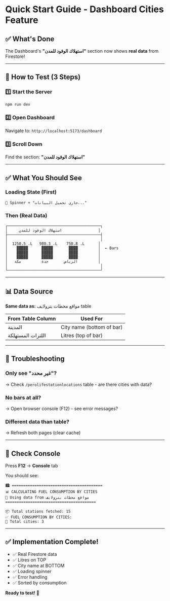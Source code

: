 # Quick Start Guide - Dashboard Cities Feature

## ✅ What's Done

The Dashboard's **"استهلاك الوقود للمدن"** section now shows **real data** from Firestore!

---

## 🚀 How to Test (3 Steps)

### 1️⃣ Start the Server
```bash
npm run dev
```

### 2️⃣ Open Dashboard
Navigate to: `http://localhost:5173/dashboard`

### 3️⃣ Scroll Down
Find the section: **"استهلاك الوقود للمدن"**

---

## ✅ What You Should See

### **Loading State (First)**
```
🔄 Spinner + "جاري تحميل البيانات..."
```

### **Then (Real Data)**
```
┌─────────────────────────────────────────┐
│     استهلاك الوقود للمدن                │
├─────────────────────────────────────────┤
│                                         │
│  1250.5 .L   980.3 .L    750.8 .L      │
│    ▓▓▓▓▓      ▓▓▓▓▓       ▓▓▓▓         │  ← Bars
│    ▓▓▓▓▓      ▓▓▓▓▓       ▓▓▓▓         │
│    ▓▓▓▓▓      ▓▓▓▓▓       ▓▓▓▓         │
│   الرياض       جدة         مكة         │
│                                         │
└─────────────────────────────────────────┘
```

---

## 📊 Data Source

**Same data as:** مواقع محطات بترولايف table

| From Table Column | Used For |
|-------------------|----------|
| المدينة | City name (bottom of bar) |
| اللترات المستهلكة | Litres (top of bar) |

---

## 🐛 Troubleshooting

### Only see "غير محدد"?
→ Check `/perolifestationlocations` table - are there cities with data?

### No bars at all?
→ Open browser console (F12) - see error messages?

### Different data than table?
→ Refresh both pages (clear cache)

---

## 📱 Check Console

Press **F12** → **Console** tab

You should see:
```
🏙️ ========================================
📊 CALCULATING FUEL CONSUMPTION BY CITIES
📍 Using data from مواقع محطات بترولايف
========================================

📦 Total stations fetched: 15
✅ FUEL CONSUMPTION BY CITIES:
📍 Total cities: 3
```

---

## ✅ Implementation Complete!

- ✅ Real Firestore data
- ✅ Litres on TOP
- ✅ City name at BOTTOM
- ✅ Loading spinner
- ✅ Error handling
- ✅ Sorted by consumption

**Ready to test!** 🎉

